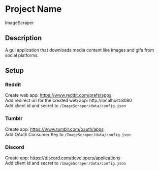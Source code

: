 # Project Name

  

ImageScraper  

  

## Description

  

A gui application that downloads media content like images and gifs from social platforms.  

## Setup

### Reddit


Create web app: https://www.reddit.com/prefs/apps  
Add redirect uri for the created web app: http://localhost:8080  
Add client id and secret to `/ImageScraper/data/config.json`  

  

### Tumblr

  

Create app: https://www.tumblr.com/oauth/apps  
Add OAuth Consumer Key to `/ImageScraper/data/config.json`  


### Discord

  

Create app: https://discord.com/developers/applications  
Add client id and secret to `/ImageScraper/data/config.json`  

